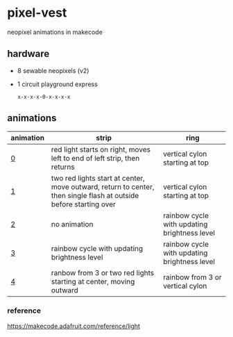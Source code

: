 # pixel-vest
neopixel animations in makecode


## hardware
* 8 sewable neopixels (v2)
* 1 circuit playground express

    `x-x-x-x-0-x-x-x-x`


## animations

| animation | strip | ring |
|---------- | ------| -----|
| [0](https://github.com/ntno/neopixelvest/blob/master/animations/0.ts) | red light starts on right, moves left to end of left strip, then returns | vertical cylon starting at top  |
| [1](https://github.com/ntno/neopixelvest/blob/master/animations/1.ts) | two red lights start at center, move outward, return to center, then single flash at outside before starting over | vertical cylon starting at top |
| [2](https://github.com/ntno/neopixelvest/blob/master/animations/2.ts) | no animation | rainbow cycle with updating brightness level|
| [3](https://github.com/ntno/neopixelvest/blob/master/animations/3.ts) | rainbow cycle with updating brightness level | rainbow cycle with updating brightness level|
| [4](https://github.com/ntno/neopixelvest/blob/master/animations/4.ts) | ranbow from 3 or two red lights starting at center, moving outward |  rainbow from 3 or vertical cylon |


### reference

https://makecode.adafruit.com/reference/light